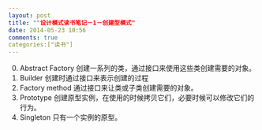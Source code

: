 ```yaml
---
layout: post
title: ""设计模式读书笔记－1－创建型模式"
date: 2014-05-23 10:56
comments: true
categories:["读书"]
---
```

0. Abstract Factory
  创建一系列的类，通过接口来使用这些类创建需要的对象。
1. Builder
  创建时通过接口来表示创建的过程
2. Factory method
  通过接口来让类或子类创建需要的对象。
3. Prototype
  创建原型实例，在使用的时候拷贝它们，必要时候可以修改它们的行为。
4. Singleton
  只有一个实例的原型。
